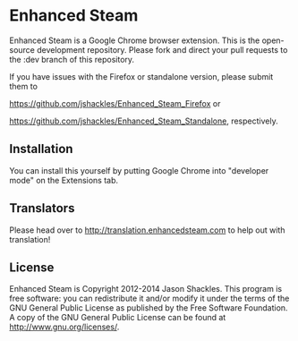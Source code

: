 Enhanced Steam
==============

Enhanced Steam is a Google Chrome browser extension.  This is the open-source development repository.  Please fork and direct your pull requests to the :dev branch of this repository.


If you have issues with the Firefox or standalone version, please submit them to

https://github.com/jshackles/Enhanced_Steam_Firefox or

https://github.com/jshackles/Enhanced_Steam_Standalone, respectively.

Installation
------------

You can install this yourself by putting Google Chrome into "developer mode" on the Extensions tab.

Translators
-------

Please head over to http://translation.enhancedsteam.com to help out with translation!

License
-------

Enhanced Steam is Copyright 2012-2014 Jason Shackles.  This program is free software: you can redistribute it and/or modify it under the terms of the GNU General Public License as published by the Free Software Foundation.  A copy of the GNU General Public License can be found at http://www.gnu.org/licenses/.
